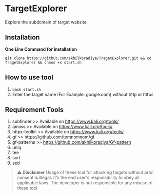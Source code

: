 # TargetExplorer

Explore the subdomain of target website

## Installation

**One Line Command for installation**

```
git clone https://github.com/akhilkoradiya/TragetExplorer.git && cd TragetExplorer && chmod +x start.sh 
```
## How to use tool

1. ```bash start.sh```
1. Enter the target name (For Example: google.com) without http or https

## Requirement Tools 

1. subfinder >> Available on https://www.kali.org/tools/
1. amass >> Available on https://www.kali.org/tools/ 
1. httpx-toolkit >> Available on https://www.kali.org/tools/
1. gf >> https://github.com/tomnomnom/gf
1. gf-patterns >> https://github.com/akhilkoradiya/Gf-pattern
1. uniq
1. tee
1. sort
1. sed

> **⚠️ Disclaimer** 
 Usage of these tool for attacking targets without prior consent is illegal. It's the end user's responsibility to obey all applicable laws. The developer is not responsible for any misuse of these tool.
